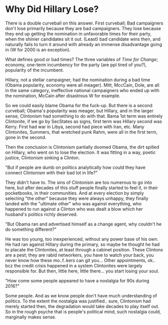 # Why Did Hillary Lose?

There is a double curveball on this answer. First curveball; Bad
campaigners don't lose primarily because they are bad
campaigners. They lose because they end up getting the nomination in
unfavorable times for their party, when the shinier candidates sit it
out. (Least) bad candidate wins then, and naturally fails to turn it
around with already an immense disadvantage going in (W for 2000 is an
exception).

What defines good or bad times? The three variables of *Time for
Change*; economy, one-term incumbency for the party (are ppl tired of
you?), popularity of the incumbent.

Hillary, not a stellar campaigner, had the nomination during a bad
time (Obama popularity, economy were all meager). Mitt, MccCain, Dole,
are all in the same category, ineffective national campaigners who
ended up with the nomination, McCain after disastrous W for
example.

So we could easily blame Obama for the fuck-up. But there is a second
curveball; Obama's popularity was meager, but Hillary, and in the
larger sense, Clintonism had something to do with that. Bama 1st term
was entirely Clintonite, if we go by SecStates as signs, first term
was Hillary second was Kerry. First had war in Libya, second had piece
with Iran, etc. Many Clintonites, Summers, that wretched punk Rahm,
were all in the first term, gone in the second.

Then the conclusion is Clintonism partially doomed Obama, the dirt
spilled on Hillary, who went on to lose the election. It was fitting
in a way, poetic justice, Clintonism sinking a Clinton.

"But if people are dumb on politics analytically how could they have
connect Clintonism with their bad lot in life?"

They didn't have to. The sins of Clintonism are too numerous to go
into here, but after decades of this stuff people finally started to
feel it, in their pocketbooks, in their communities. And at every
election by simply selecting "the other" because they were always
unhappy, they finally landed with the "ultimate other" who was against
everything, who happened to run against a Clinton who was dealt a blow
which her husband's politics richly deserved.

"But Obama ran and advertised himself as a change agent, why couldn't
he do something different?"

He was too young, too inexperienced, without any power base of his
own. He had ran against Hillary during the primary, so maybe he
thought he had to placate the Clintonites, at least through a cabinet
position. These Clintons are a pest; they are rabid networkers, you
have to watch your back, you never know how these mo..f..kers can git
you... Other appointments, ok.. bcz the credit crisis happened in a
system Clintonites were largely responsible for. But then, little
here, little there... you start losing your soul. 

"How come some people appeared to have a nostalgia for 90s during 2016?"

Some people. And as we know people don't have much understanding of
politics. To the extent the nostalgia was justified..  sure,
Clintonism had merely started then, the degradation would take decades
to play itself out. So in the rough psyche that is people's political
mind, such nostalgia could, marginally makes sense.
